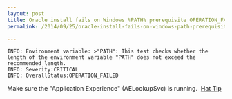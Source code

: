 ```yaml
---
layout: post
title: Oracle install fails on Windows %PATH% prerequisite OPERATION_FAILED
permalink: /2014/09/25/oracle-install-fails-on-windows-path-prerequisite-operation_failed/

---
```


    INFO: Environment variable: >"PATH": This test checks whether the length of the environment variable "PATH" does not exceed the recommended length.
    INFO: Severity:CRITICAL
    INFO: OverallStatus:OPERATION_FAILED
 
Make sure the "Application Experience" (AELookupSvc) is running.  [Hat Tip](http://www.vmreboot.com/oracle-11g-client-installer-fails-on-horizon-view-windows-7-vdi/)

